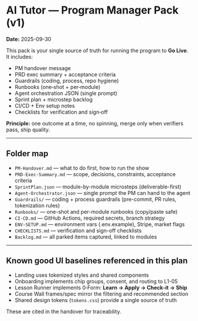 # AI Tutor — Program Manager Pack (v1)

**Date:** 2025-09-30

This pack is your single source of truth for running the program to **Go Live**. It includes:
- PM handover message
- PRD exec summary + acceptance criteria
- Guardrails (coding, process, repo hygiene)
- Runbooks (one‑shot + per‑module)
- Agent orchestration JSON (single prompt)
- Sprint plan + microstep backlog
- CI/CD + Env setup notes
- Checklists for verification and sign‑off

**Principle:** one outcome at a time, no spinning, merge only when verifiers pass, ship quality.

---

## Folder map
- `PM-Handover.md` — what to do first, how to run the show
- `PRD-Exec-Summary.md` — scope, decisions, constraints, acceptance criteria
- `SprintPlan.json` — module-by-module microsteps (deliverable-first)
- `Agent-Orchestrator.json` — single prompt the PM can hand to the agent
- `Guardrails/` — coding + process guardrails (pre-commit, PR rules, tokenization rules)
- `Runbooks/` — one-shot and per-module runbooks (copy/paste safe)
- `CI-CD.md` — GitHub Actions, required secrets, branch strategy
- `ENV-SETUP.md` — environment vars (.env.example), Stripe, market flags
- `CHECKLISTS.md` — verification and sign-off checklists
- `Backlog.md` — all parked items captured, linked to modules

---

## Known good UI baselines referenced in this plan
- Landing uses tokenized styles and shared components
- Onboarding implements chip groups, consent, and routing to L1-05
- Lesson Runner implements 0‑Form: **Learn → Apply → Check‑it → Ship**
- Course Wall frames/spec mirror the filtering and recommended section
- Shared design tokens (`tokens.css`) provide a single source of truth

These are cited in the handover for traceability.
